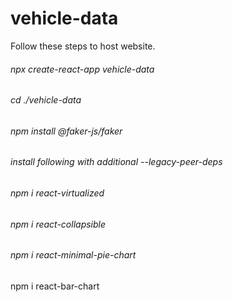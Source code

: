 # vehicle-data
Follow these steps to host website.
###### npx create-react-app vehicle-data
###### cd ./vehicle-data
###### npm install @faker-js/faker

###### install following with additional --legacy-peer-deps
###### npm i react-virtualized
###### npm i react-collapsible
###### npm i react-minimal-pie-chart
npm i react-bar-chart
